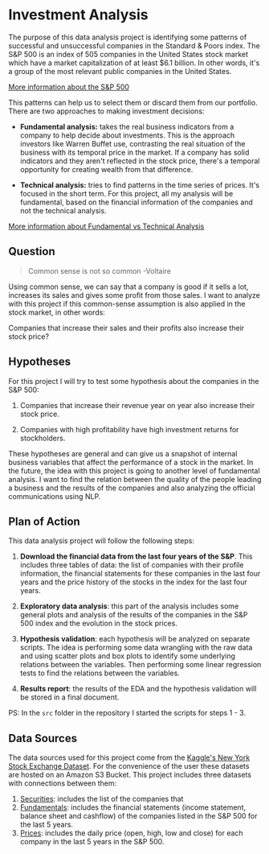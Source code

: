 # Investment Analysis
The purpose of this data analysis project is identifying some patterns of successful and unsuccessful companies in the Standard & Poors index. The S&P 500 is an index of 505 companies in the United States stock market which have a market capitalization of at least $6.1 billion. In other words, it's a group of the most relevant public companies in the United States.

[More information about the S&P 500](https://www.investopedia.com/terms/s/sp500.asp)

This patterns can help us to select them or discard them from our portfolio. There are two approaches to making investment decisions:

- **Fundamental analysis:** takes the real business indicators from a company to help decide about investments. This is the approach investors like Warren Buffet use, contrasting the real situation of the business with its temporal price in the market. If a company has solid indicators and they aren't reflected in the stock price, there's a temporal opportunity for creating wealth from that difference.

- **Technical analysis:** tries to find patterns in the time series of prices. It's focused in the short term. For this project, all my analysis will be fundamental, based on the financial information of the companies and not the technical analysis.

[More information about Fundamental vs Technical Analysis ](https://www.investopedia.com/university/technical/techanalysis2.asp)

## Question

> Common sense is not so common -Voltaire

Using common sense, we can say that a company is good if it sells a lot, increases its sales and gives some profit from those sales. I want to analyze with this project if this common-sense assumption is also applied in the stock market, in other words:

Companies that increase their sales and their profits also increase their stock price?


## Hypotheses

For this project I will try to test some hypothesis about the companies in the S&P 500:

1. Companies that increase their revenue year on year also increase their stock price.

2. Companies with high profitability have high investment returns for stockholders.

These hypotheses are general and can give us a snapshot of internal business variables that affect the performance of a stock in the market. In the future, the idea with this project is going to another level of fundamental analysis. I want to find the relation between the quality of the people leading a business and the results of the companies and also analyzing the official communications using NLP.

## Plan of Action

This data analysis project will follow the following steps:

1. **Download the financial data from the last four years of the S&P**. This includes three tables of data: the list of companies with their profile information, the financial statements for these companies in the last four years and the price history of the stocks in the index for the last four years.

2. **Exploratory data analysis**: this part of the analysis includes some general plots and analysis of the results of the companies in the S&P 500 index and the evolution in the stock prices.

3. **Hypothesis validation**: each hypothesis will be analyzed on separate scripts. The idea is performing some data wrangling with the raw data and using scatter plots and box plots to identify some underlying relations between the variables. Then performing some linear regression tests to find the relations between the variables.

4. **Results report**: the results of the EDA and the hypothesis validation will be stored in a final document.

PS: In the `src` folder in the repository I started the scripts for steps 1 - 3.

## Data Sources

The data sources used for this project come from the [Kaggle's New York Stock Exchange Dataset](https://www.kaggle.com/dgawlik/nyse/data). For the convenience of the user these datasets are hosted on an Amazon S3 Bucket. This project includes three datasets with connections between them:

1. [Securities](https://s3.ca-central-1.amazonaws.com/investment-analysis/securities.csv): includes the list of the companies that 
2. [Fundamentals](https://s3.ca-central-1.amazonaws.com/investment-analysis/fundamentals.csv): includes the financial statements (income statement, balance sheet and cashflow) of the companies listed in the S&P 500 for the last 5 years.
3. [Prices](https://s3.ca-central-1.amazonaws.com/investment-analysis/prices-split-adjusted.csv): includes the daily price (open, high, low and close) for each company in the last 5 years in the S&P 500.

